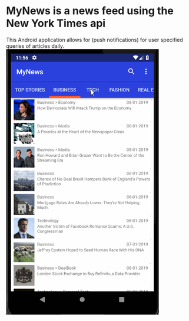 # MyNews is a news feed using the New York Times api
This Android application allows for (push notifications) for user specified queries of articles daily.
![My News Demo](MyNews.gif)
